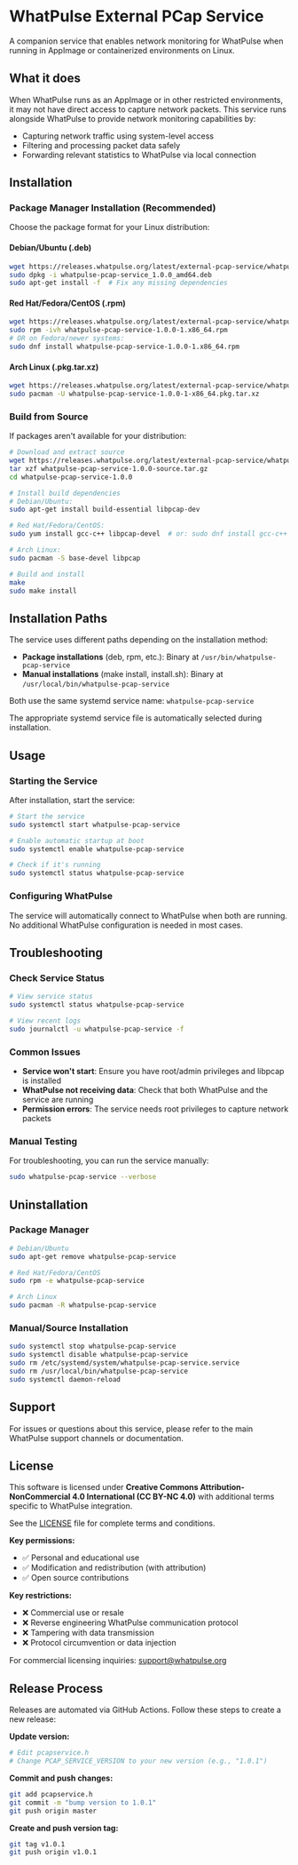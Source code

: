 # WhatPulse External PCap Service

A companion service that enables network monitoring for WhatPulse when running in AppImage or containerized environments on Linux.

## What it does

When WhatPulse runs as an AppImage or in other restricted environments, it may not have direct access to capture network packets. This service runs alongside WhatPulse to provide network monitoring capabilities by:

- Capturing network traffic using system-level access
- Filtering and processing packet data safely
- Forwarding relevant statistics to WhatPulse via local connection

## Installation

### Package Manager Installation (Recommended)

Choose the package format for your Linux distribution:

#### Debian/Ubuntu (.deb)
```bash
wget https://releases.whatpulse.org/latest/external-pcap-service/whatpulse-pcap-service_1.0.0_amd64.deb
sudo dpkg -i whatpulse-pcap-service_1.0.0_amd64.deb
sudo apt-get install -f  # Fix any missing dependencies
```

#### Red Hat/Fedora/CentOS (.rpm)
```bash
wget https://releases.whatpulse.org/latest/external-pcap-service/whatpulse-pcap-service-1.0.0-1.x86_64.rpm
sudo rpm -ivh whatpulse-pcap-service-1.0.0-1.x86_64.rpm
# OR on Fedora/newer systems:
sudo dnf install whatpulse-pcap-service-1.0.0-1.x86_64.rpm
```

#### Arch Linux (.pkg.tar.xz)
```bash
wget https://releases.whatpulse.org/latest/external-pcap-service/whatpulse-pcap-service-1.0.0-1-x86_64.pkg.tar.xz
sudo pacman -U whatpulse-pcap-service-1.0.0-1-x86_64.pkg.tar.xz
```

### Build from Source

If packages aren't available for your distribution:

```bash
# Download and extract source
wget https://releases.whatpulse.org/latest/external-pcap-service/whatpulse-pcap-service-1.0.0-source.tar.gz
tar xzf whatpulse-pcap-service-1.0.0-source.tar.gz
cd whatpulse-pcap-service-1.0.0

# Install build dependencies
# Debian/Ubuntu:
sudo apt-get install build-essential libpcap-dev

# Red Hat/Fedora/CentOS:
sudo yum install gcc-c++ libpcap-devel  # or: sudo dnf install gcc-c++ libpcap-devel

# Arch Linux:
sudo pacman -S base-devel libpcap

# Build and install
make
sudo make install
```

## Installation Paths

The service uses different paths depending on the installation method:

- **Package installations** (deb, rpm, etc.): Binary at `/usr/bin/whatpulse-pcap-service`
- **Manual installations** (make install, install.sh): Binary at `/usr/local/bin/whatpulse-pcap-service`

Both use the same systemd service name: `whatpulse-pcap-service`

The appropriate systemd service file is automatically selected during installation.

## Usage

### Starting the Service

After installation, start the service:

```bash
# Start the service
sudo systemctl start whatpulse-pcap-service

# Enable automatic startup at boot
sudo systemctl enable whatpulse-pcap-service

# Check if it's running
sudo systemctl status whatpulse-pcap-service
```

### Configuring WhatPulse

The service will automatically connect to WhatPulse when both are running. No additional WhatPulse configuration is needed in most cases.

## Troubleshooting

### Check Service Status
```bash
# View service status
sudo systemctl status whatpulse-pcap-service

# View recent logs
sudo journalctl -u whatpulse-pcap-service -f
```

### Common Issues

- **Service won't start**: Ensure you have root/admin privileges and libpcap is installed
- **WhatPulse not receiving data**: Check that both WhatPulse and the service are running
- **Permission errors**: The service needs root privileges to capture network packets

### Manual Testing

For troubleshooting, you can run the service manually:

```bash
sudo whatpulse-pcap-service --verbose
```

## Uninstallation

### Package Manager
```bash
# Debian/Ubuntu
sudo apt-get remove whatpulse-pcap-service

# Red Hat/Fedora/CentOS
sudo rpm -e whatpulse-pcap-service

# Arch Linux
sudo pacman -R whatpulse-pcap-service
```

### Manual/Source Installation
```bash
sudo systemctl stop whatpulse-pcap-service
sudo systemctl disable whatpulse-pcap-service
sudo rm /etc/systemd/system/whatpulse-pcap-service.service
sudo rm /usr/local/bin/whatpulse-pcap-service
sudo systemctl daemon-reload
```

## Support

For issues or questions about this service, please refer to the main WhatPulse support channels or documentation.

## License

This software is licensed under **Creative Commons Attribution-NonCommercial 4.0 International (CC BY-NC 4.0)** with additional terms specific to WhatPulse integration.

See the [LICENSE](LICENSE) file for complete terms and conditions.

**Key permissions:**
- ✅ Personal and educational use
- ✅ Modification and redistribution (with attribution)
- ✅ Open source contributions

**Key restrictions:**
- ❌ Commercial use or resale
- ❌ Reverse engineering WhatPulse communication protocol
- ❌ Tampering with data transmission
- ❌ Protocol circumvention or data injection

For commercial licensing inquiries: support@whatpulse.org


## Release Process

Releases are automated via GitHub Actions. Follow these steps to create a new release:

**Update version:**
```bash
# Edit pcapservice.h
# Change PCAP_SERVICE_VERSION to your new version (e.g., "1.0.1")
```

**Commit and push changes:**
```bash
git add pcapservice.h
git commit -m "bump version to 1.0.1"
git push origin master
```

**Create and push version tag:**
```bash
git tag v1.0.1
git push origin v1.0.1
```
